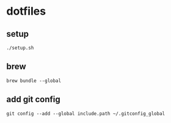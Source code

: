# dotfiles

## setup

    ./setup.sh

## brew

    brew bundle --global

## add git config

    git config --add --global include.path ~/.gitconfig_global
